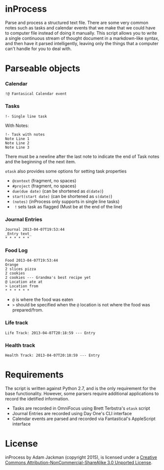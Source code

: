 # inProcess
Parse and process a structured text file. There are some very common notes such as tasks and calendar events that we make that we could have to computer file instead of doing it manually. This script allows you to write a single continuous stream of thought document in a markdown-like syntax, and then have it parsed intelligently, leaving only the things that a computer can't handle for you to deal with.

# Parseable objects
### Calendar
    !@ Fantasical Calendar event

### Tasks

    !- Single line task

With Notes:

    !- Task with notes
    Note Line 1
    Note Line 2
    Note Line 3

There must be a newline after the last note to indicate the end of Task notes and the beginning of the next item.

`otask` also provides some options for setting task properties

* `@context` (fragment, no spaces)
* `#project` (fragment, no spaces)
* `due(due date)` (can be shortened as `d(date)`)
* `start(start date)` (can be shortened as `s(date)`)
* `(notes)` (inProcess only supports in single line tasks)
* ` !`    sets task as flagged (Must be at the end of the line)

### Journal Entries

    Journal 2013-04-07T19:53:44
    _Entry text_
    * * * * * *

### Food Log

    Food 2013-04-07T19:53:44
    Orange
    2 slices pizza
    2 cookies
    2 cookies --- Grandma's best recipe yet
    @ Location ate at
    > Location from
    * * * * * *

* `@` is where the food was eaten
* `>` should be specified when the `@` location is not where the food was prepared/from.

### Life track

    Life Track: 2013-04-07T20:18:59 --- Entry

### Health track

    Health Track: 2013-04-07T20:18:59 --- Entry


# Requirements
The script is written against Python 2.7, and is the only requirement for the base functionality. However, some parsers require additional applications to record the idetified information.

* Tasks are recorded in OmniFocus using Brett Terbstra's `otask` script
* Journal Entries are recorded using Day One's CLI interface
* Calendar events are parsed and recorded via Fantastical's AppleScript interface

# License
inProcess by Adam Jackman (copyright 2015), is licensed under a [Creative Commons Attribution-NonCommercial-ShareAlike 3.0 Unported License][license].

[license]: http://creativecommons.org/licenses/by-nc-sa/3.0/deed.en_US